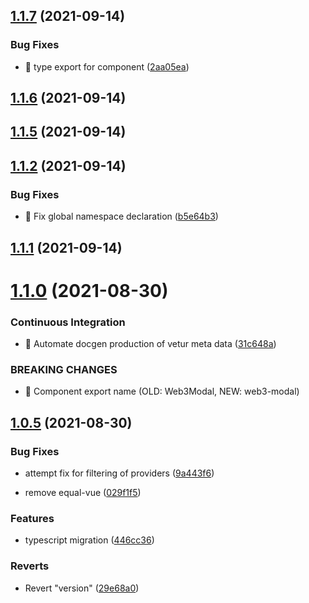 ## [1.1.7](https://github.com/mfw78/web3modal-vue3/compare/v1.1.6...v1.1.7) (2021-09-14)


### Bug Fixes

* 🐛 type export for component ([2aa05ea](https://github.com/mfw78/web3modal-vue3/commit/2aa05ea85226dff09ec06d9405ead4c84c3f61eb))



## [1.1.6](https://github.com/mfw78/web3modal-vue3/compare/v1.1.5...v1.1.6) (2021-09-14)



## [1.1.5](https://github.com/mfw78/web3modal-vue3/compare/v1.1.4...v1.1.5) (2021-09-14)



## [1.1.2](https://github.com/mfw78/web3modal-vue3/compare/v1.1.1...v1.1.2) (2021-09-14)


### Bug Fixes

* 🐛 Fix global namespace declaration ([b5e64b3](https://github.com/mfw78/web3modal-vue3/commit/b5e64b3930f9ab37c9c0bf1fe69931b547c02673))



## [1.1.1](https://github.com/mfw78/web3modal-vue3/compare/v1.1.0...v1.1.1) (2021-09-14)



# [1.1.0](https://github.com/mfw78/web3modal-vue3/compare/v1.0.5...v1.1.0) (2021-08-30)


### Continuous Integration

* 🎡 Automate docgen production of vetur meta data ([31c648a](https://github.com/mfw78/web3modal-vue3/commit/31c648a825b8b0e28821ef97837a53b4fe28f3a6))


### BREAKING CHANGES

* 🧨 Component export name (OLD: Web3Modal, NEW: web3-modal)



## [1.0.5](https://github.com/mfw78/web3modal-vue3/compare/29e68a0b2e155c21444005fd2a1d25bd440b97f7...v1.0.5) (2021-08-30)

### Bug Fixes

- attempt fix for filtering of providers
  ([9a443f6](https://github.com/mfw78/web3modal-vue3/commit/9a443f6aa55b2308a8769b60358c7928ff4125ec))

- remove equal-vue
  ([029f1f5](https://github.com/mfw78/web3modal-vue3/commit/029f1f5215532cdf7bd4417cd61e1ffdee95cb9a))

### Features

- typescript migration
  ([446cc36](https://github.com/mfw78/web3modal-vue3/commit/446cc36d18f9c2c79c107bea5d297c96fe2a349e))

### Reverts

- Revert "version"
  ([29e68a0](https://github.com/mfw78/web3modal-vue3/commit/29e68a0b2e155c21444005fd2a1d25bd440b97f7))
